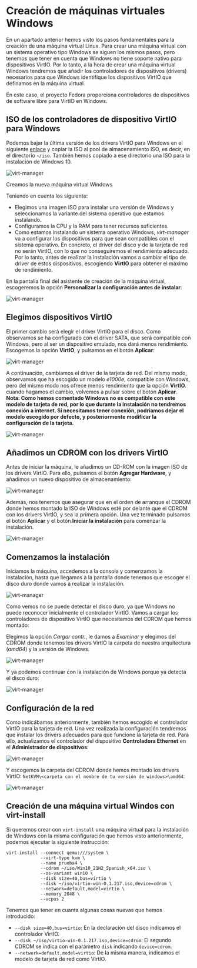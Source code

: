 # Creación de máquinas virtuales Windows

En un apartado anterior hemos visto los pasos fundamentales para la creación de una máquina virtual Linux. Para crear una máquina virtual con un sistema operativo tipo Windows se siguen los mismos pasos, pero tenemos que tener en cuenta que Windows no tiene soporte nativo para dispositivos VirtIO. Por lo tanto, a la hora de crear una máquina virtual Windows tendremos que añadir los controladores de dispositivos (drivers) necesarios para que Windows identifique los dispositivos VirtIO que definamos en la máquina virtual.

En este caso, el proyecto Fedora proporciona controladores de dispositivos de software libre para VirtIO en Windows.

## ISO de los controladores de dispositivo VirtIO para Windows

Podemos bajar la última versión de los drivers VirtIO para Windows en el siguiente [enlace](https://fedorapeople.org/groups/virt/virtio-win/direct-downloads/stable-virtio/virtio-win.iso) y copiar la ISO al pool de almacenamiento ISO, es decir, en el directorio `~/iso`. También hemos copiado a ese directorio una ISO para la instalación de Windows 10.

![virt-manager](img/virt-manager15.png)

Creamos la nueva máquina virtual Windows

Teniendo en cuenta los siguiente:

* Elegimos una imagen ISO para instalar una versión de Windows y seleccionamos la variante del sistema operativo que estamos instalando.
* Configuramos la CPU y la RAM para tener recursos suficientes.
* Como estamos instalando un sistema operativo Windows, *virt-manager* va a configurar los dispositivos para que sean compatibles con el sistema operativo. En concreto, el driver del disco y de la tarjeta de red no serán VirtIO, con lo que no conseguiremos el rendimiento adecuado. Por lo tanto, antes de realizar la instalación vamos a cambiar el tipo de driver de estos dispositivos, escogiendo **VirtIO** para obtener el máximo de rendimiento. 

En la pantalla final del asistente de creación de la máquina virtual, escogeremos la opción **Personalizar la configuración antes de instalar**:

![virt-manager](img/virt-manager16.png)

## Elegimos dispositivos VirtIO

El primer cambio será elegir el driver VirtIO para el disco. Como observamos se ha configurado con el driver SATA, que será compatible con Windows, pero al ser un dispositivo emulado, nos dará menos rendimiento. Escogemos la opción **VirtIO**, y pulsamos en el botón **Aplicar**:

![virt-manager](img/virt-manager17.png)

A continuación, cambiamos el driver de la tarjeta de red. Del mismo modo, observamos que ha escogido un modelo *e1000e*, compatible con Windows, pero del mismo modo nos ofrece menos rendimiento que la opción **VirtIO**. cuando hagamos el cambio, volvemos a pulsar sobre el botón **Aplicar**. **Nota: Como hemos comentado Windows no es compatible con este modelo de tarjeta de red, por lo que durante la instalación no tendremos conexión a internet. Si necesitamos tener conexión, podríamos dejar el modelo escogido por defecto, y posteriormente modificar la configuración de la tarjeta.**

![virt-manager](img/virt-manager18.png)

## Añadimos un CDROM con los drivers VirtIO

Antes de iniciar la máquina, le añadimos un CD-ROM con la imagen ISO de los drivers VirtIO. Para ello, pulsamos el botón **Agregar Hardware**, y añadimos un nuevo dispositivo de almacenamiento:

![virt-manager](img/virt-manager19.png)

Además, nos tenemos que asegurar que en el orden de arranque el CDROM donde hemos montado la ISO de Windows esté por delante que el CDROM con los drivers VirtIO, y sea la primera opción. Una vez terminado pulsamos el botón **Aplicar** y el botón **Iniciar la instalación** para comenzar la instalación.

![virt-manager](img/virt-manager20.png)

## Comenzamos la instalación

Iniciamos la máquina, accedemos a la consola y comenzamos la instalación, hasta que llegamos a la pantalla donde tenemos que escoger el disco duro donde vamos a realizar la instalación.

![virt-manager](img/virt-manager21.png)

Como vemos no se puede detectar el disco duro, ya que Windows no puede reconocer inicialmente el controlador VirtIO. Vamos a cargar los controladores de dispositivo VirtIO que necesitamos del CDROM que hemos montado:

Elegimos la opción *Cargar contr.*, le damos a *Examinar* y elegimos del CDROM donde tenemos los drivers VirtIO la carpeta de nuestra arquitectura (*amd64*) y la versión de Windows.

![virt-manager](img/virt-manager22.png)

Y ya podemos continuar con la instalación de Windows porque ya detecta el disco duro:

![virt-manager](img/virt-manager23.png)

## Configuración de la red

Como indicábamos anteriormente, también hemos escogido el controlador VirtIO para la tarjeta de red. Una vez realizada la configuración tendremos que instalar los drivers adecuados para que funcione la tarjeta de red. Para ello, actualizamos el controlador del dispositivo **Controladora Ethernet** en el **Administrador de dispositivos**:

![virt-manager](img/virt-manager24.png)

Y escogemos la carpeta del CDROM donde hemos montado los drivers VirtIO: `NetKVM\<carpeta con el nombre de tu versión de windows>\amd64`:

![virt-manager](img/virt-manager25.png)

## Creación de una máquina virtual Windos con virt-install

Si queremos crear con `virt-install` una máquina virtual para la instalación de Windows con la misma configuración que hemos visto anteriormente, podemos ejecutar la siguiente instrucción:

```
virt-install --connect qemu:///system \
			 --virt-type kvm \
			 --name prueba4 \
			 --cdrom ~/iso/Win10_21H2_Spanish_x64.iso \
			 --os-variant win10 \
			 --disk size=40,bus=virtio \
			 --disk ~/iso/virtio-win-0.1.217.iso,device=cdrom \
			 --network=default,model=virtio \
			 --memory 2048 \
			 --vcpus 2
```

Tenemos que tener en cuanta algunas cosas nuevas que hemos introducido:

* `--disk size=40,bus=virtio`: En la declaración del disco indicamos el controlador VirtIO.
* `--disk ~/iso/virtio-win-0.1.217.iso,device=cdrom`: El segundo CDROM se indica con el parámetro `disk` indicando `device=cdrom`.
* `--network=default,model=virtio`: De la misma manera, indicamos el modelo de tarjeta de red como VirtIO.

